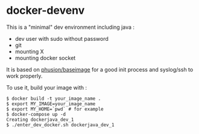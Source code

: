 # docker-devenv

This is a "minimal" dev environment including java : 
* dev user with sudo without password
* git 
* mounting X
* mounting docker socket

It is based on [phusion/baseimage](https://github.com/phusion/baseimage-docker) for a good init process and syslog/ssh to work properly.

To use it, build your image with :

    $ docker build -t your_image_name .
    $ export MY_IMAGE=your_image_name
    $ export MY_HOME=`pwd` # for example
    $ docker-compose up -d
    Creating dockerjava_dev_1
    $ ./enter_dev_docker.sh dockerjava_dev_1
    
